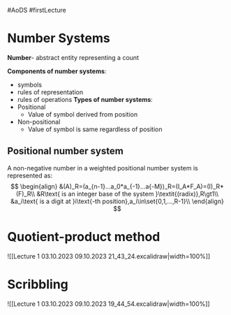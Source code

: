 #AoDS #firstLecture 

# Number Systems

**Number**- abstract entity representing a count

**Components of number systems**:
- symbols
- rules of representation
- rules of operations
**Types of number systems**:
- Positional
	- Value of symbol derived from position
- Non-positional
	- Value of symbol is same regardless of position

## Positional number system

A non-negative number in a weighted positional number system is represented as:
$$
\begin{align}
	&(A)_R=(a_{n-1}...a_0*a_{-1}...a{-M})_R=(I_A*F_A)=(I)_R*(F)_R\\
	&R\text{ is an integer base of the system }\textit{(radix)},R\gt1\\
	&a_i\text{ is a digit at }i\text{-th position},a_i\in\set{0,1,...,R-1}\\
\end{align}
$$

# Quotient-product method
![[Lecture 1 03.10.2023 09.10.2023 21_43_24.excalidraw|width=100%]]

# Scribbling
![[Lecture 1 03.10.2023 09.10.2023 19_44_54.excalidraw|width=100%]]